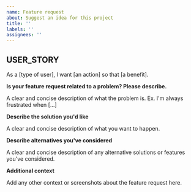 ```yaml
---
name: Feature request
about: Suggest an idea for this project
title: ''
labels: ''
assignees: ''
---
```


## USER_STORY

As a [type of user], I want [an action] so that [a benefit].

**Is your feature request related to a problem? Please describe.**

A clear and concise description of what the problem is. Ex. I'm always
frustrated when [...]

**Describe the solution you'd like**

A clear and concise description of what you want to happen.

**Describe alternatives you've considered**

A clear and concise description of any alternative solutions or features you've
considered.

**Additional context**

Add any other context or screenshots about the feature request here.
